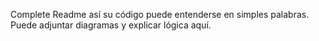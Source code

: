 Complete Readme así su código puede entenderse en simples palabras. Puede adjuntar diagramas y explicar lógica aquí. 
